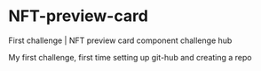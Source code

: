 # NFT-preview-card
First challenge | NFT preview card component challenge hub

My first challenge, first time setting up git-hub and creating a repo
